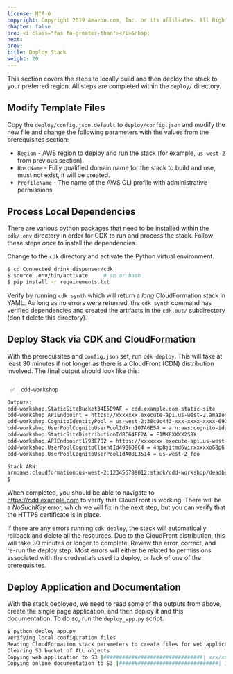 ```yaml
---
license: MIT-0
copyright: Copyright 2019 Amazon.com, Inc. or its affiliates. All Rights Reserved.
chapter: false
pre: <i class="fas fa-greater-than"></i>&nbsp;
next: 
prev: 
title: Deploy Stack
weight: 20
---
```


This section covers the steps to locally build and then deploy the stack to your preferred region. All steps are completed within the `deploy/` directory.

## Modify Template Files

Copy the `deploy/config.json.default` to `deploy/config.json` and modify the new file and change the following parameters with the values from the prerequisites section:

* `Region` - AWS region to deploy and run the stack (for example, `us-west-2` from previous section).
* `HostName` - Fully qualified domain name for the stack to build and use, must not exist, it will be created.
* `ProfileName` - The name of the AWS CLI profile with administrative permissions.

## Process Local Dependencies

There are various python packages that need to be installed within the `cdk/.env` directory in order for CDK to run and process the stack. Follow these steps *once* to install the dependencies.

Change to the `cdk` directory and activate the Python virtual environment.

```bash
$ cd Connected_drink_dispenser/cdk
$ source .env/bin/activate     # sh or bash
$ pip install -r requirements.txt
```

Verify by running `cdk synth` which will return a *long* CloudFormation stack in YAML. As long as no errors were returned, the `cdk synth` command has verified dependencies and created the artifacts in the `cdk.out/` subdirectory (don't delete this directory).

## Deploy Stack via CDK and CloudFormation

With the prerequisites and `config.json` set, run `cdk deploy`. This will take at least 30 minutes if not longer as there is a CloudFront (CDN) distribution involved. The final output should look like this:

```bash

 ✅  cdd-workshop

Outputs:
cdd-workshop.StaticSiteBucket34E5D9AF = cdd.example.com-static-site
cdd-workshop.APIEndpoint = https://xxxxxxx.execute-api.us-west-2.amazonaws.com/prod/
cdd-workshop.CognitoIdentityPool = us-west-2:38c0c443-xxx-xxxx-xxxx-692ebe311dfe
cdd-workshop.UserPoolCognitoUserPoolIdArn107A6E54 = arn:aws:cognito-idp:us-west-2:123456789012:userpool/us-west-2_foo
cdd-workshop.StaticSiteDistributionId8C64EF2A = E1MK8XXXX2S9X
cdd-workshop.APIEndpoint1793E782 = https://xxxxxxx.execute-api.us-west-2.amazonaws.com/prod/
cdd-workshop.UserPoolCognitoClientId49B6D8C4 = 4hp8jitmd6virxxxxxo68p6
cdd-workshop.UserPoolCognitoUserPoolIdA08E3514 = us-west-2_foo

Stack ARN:
arn:aws:cloudformation:us-west-2:123456789012:stack/cdd-workshop/deadbeef-d008-11e9-8962-02dbab669d48
$
```

When completed, you should be able to navigate to https://cdd.example.com to verify that CloudFront is working. There will be a *NoSuchKey* error, which we will fix in the next step, but you can verify that the HTTPS certificate is in place.

If there are any errors running `cdk deploy`, the stack will automatically rollback and delete all the resources. Due to the CloudFront distribution, this will take 30 minutes or longer to complete. Review the error, correct, and re-run the deploy step. Most errors will either be related to permissions associated with the credentials used to deploy, or lack of one of the prerequisites.

## Deploy Application and Documentation

With the stack deployed, we need to read some of the outputs from above, create the single page application, and then deploy it and this documentation. To do so, run the `deploy_app.py` script.

```bash
$ python deploy_app.py
Verifying local configuration files
Reading CloudFormation stack parameters to create files for web application
Clearing S3 bucket of ALL objects
Copying web application to S3 |################################| xxx/xxx⏎
Copying online documentation to S3 |################################| 121/121⏎
```




